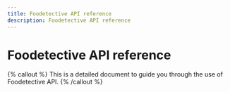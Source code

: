```yaml
---
title: Foodetective API reference
description: Foodetective API reference
---
```


# Foodetective API reference

{% callout %}
This is a detailed document to guide you through the use of Foodetective API.
{% /callout %}